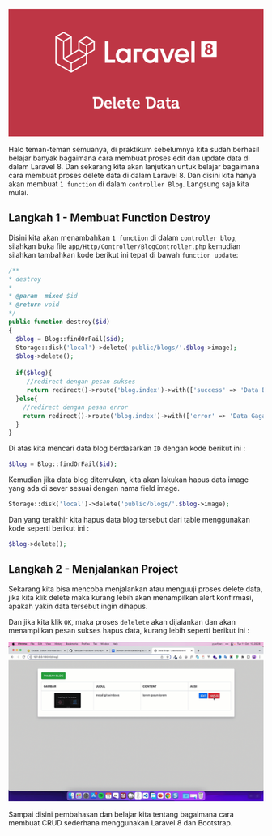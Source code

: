 ![6](assets/img/6.png)

Halo teman-teman semuanya, di praktikum sebelumnya kita sudah berhasil belajar banyak bagaimana cara membuat proses edit dan update data di dalam Laravel 8. Dan sekarang kita akan lanjutkan untuk belajar bagaimana cara membuat proses delete data di dalam Laravel 8. Dan disini kita hanya akan membuat `1 function` di dalam `controller Blog`. Langsung saja kita mulai.

## Langkah 1 - Membuat Function Destroy

Disini kita akan menambahkan `1 function` di dalam `controller blog`, silahkan buka file `app/Http/Controller/BlogController.php` kemudian silahkan tambahkan kode berikut ini tepat di bawah `function update`:

```php
/**
* destroy
*
* @param  mixed $id
* @return void
*/
public function destroy($id)
{
  $blog = Blog::findOrFail($id);
  Storage::disk('local')->delete('public/blogs/'.$blog->image);
  $blog->delete();

  if($blog){
     //redirect dengan pesan sukses
     return redirect()->route('blog.index')->with(['success' => 'Data Berhasil Dihapus!']);
  }else{
    //redirect dengan pesan error
    return redirect()->route('blog.index')->with(['error' => 'Data Gagal Dihapus!']);
  }
}
```

Di atas kita mencari data blog berdasarkan `ID` dengan kode berikut ini :

```php
$blog = Blog::findOrFail($id);
```

Kemudian jika data blog ditemukan, kita akan lakukan hapus data image yang ada di sever sesuai dengan nama field image.

```php
Storage::disk('local')->delete('public/blogs/'.$blog->image);
```
Dan yang terakhir kita hapus data blog tersebut dari table menggunakan kode seperti berikut ini :

```php
$blog->delete();
```
## Langkah 2 - Menjalankan Project

Sekarang kita bisa mencoba menjalankan atau menguuji proses delete data, jika kita klik delete maka kurang lebih akan menampilkan alert konfirmasi, apakah yakin data tersebut ingin dihapus.

Dan jika kita klik `OK`, maka proses `delelete` akan dijalankan dan akan menampilkan pesan sukses hapus data, kurang lebih seperti berikut ini :

![gif](assets/img/2022-10-11-Screen.gif)

Sampai disini pembahasan dan belajar kita tentang bagaimana cara membuat CRUD sederhana menggunakan Laravel 8 dan Bootstrap. 

